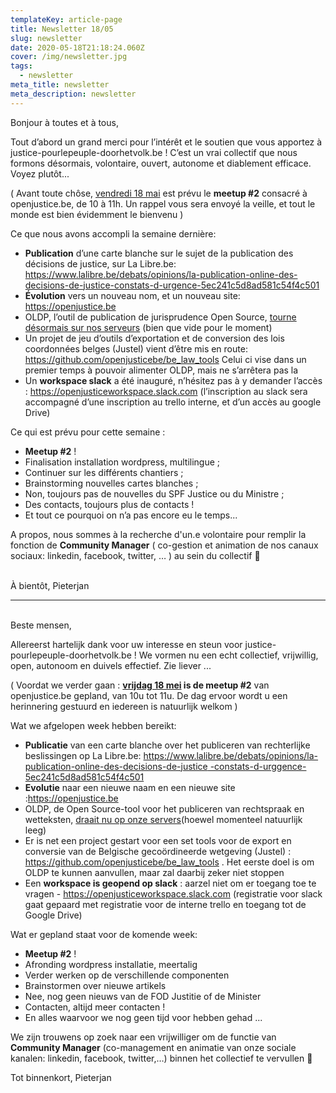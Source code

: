 ```yaml
---
templateKey: article-page
title: Newsletter 18/05
slug: newsletter
date: 2020-05-18T21:18:24.060Z
cover: /img/newsletter.jpg
tags:
  - newsletter
meta_title: newsletter
meta_description: newsletter
---
```

Bonjour à toutes et à tous,

Tout d’abord un grand merci pour l’intérêt et le soutien que vous apportez à justice-pourlepeuple-doorhetvolk.be ! C’est un vrai collectif que nous formons désormais, volontaire, ouvert, autonome et diablement efficace. Voyez plutôt...

( Avant toute chôse, [vendredi 18 mai](https://calendar.google.com/event?action=TEMPLATE&tmeid=MWNoNmN0czBpOXNrNDgxM3ZzbTdnamhjM24gZjZybTU0MHRicmRnNzQyaGtwMW5wMmpiNGtAZw&tmsrc=f6rm540tbrdg742hkp1np2jb4k%40group.calendar.google.com) est prévu le **meetup #2** consacré à openjustice.be, de 10 à 11h. Un rappel vous sera envoyé la veille, et tout le monde est bien évidemment le bienvenu )

Ce que nous avons accompli la semaine dernière:

* **Publication** d’une carte blanche sur le sujet de la publication des décisions de justice, sur La Libre.be: <https://www.lalibre.be/debats/opinions/la-publication-online-des-decisions-de-justice-constats-d-urgence-5ec241c5d8ad581c54f4c501>
* **Évolution** vers un nouveau nom, et un nouveau site: <https://openjustice.be>
* OLDP, l’outil de publication de jurisprudence Open Source, [tourne désormais sur nos serveurs](https://oldp.openjustice.be/) (bien que vide pour le moment)
* Un projet de jeu d’outils d’exportation et de conversion des lois coordonnées belges (Justel) vient d’être mis en route: <https://github.com/openjusticebe/be_law_tools> Celui ci vise dans un premier temps à pouvoir alimenter OLDP, mais ne s’arrêtera pas la
* Un **workspace slack** a été inauguré, n’hésitez pas à y demander l’accès : <https://openjusticeworkspace.slack.com> (l’inscription au slack sera accompagné d’une inscription au trello interne, et d’un accès au google Drive)

Ce qui est prévu pour cette semaine :

* **Meetup #2** !
* Finalisation installation wordpress, multilingue ;
* Continuer sur les différents chantiers ;
* Brainstorming nouvelles cartes blanches ;
* Non, toujours pas de nouvelles du SPF Justice ou du Ministre ;
* Des contacts, toujours plus de contacts !
* Et tout ce pourquoi on n’a pas encore eu le temps...

A propos, nous sommes à la recherche d'un.e volontaire pour remplir la fonction de **Community Manager** ( co-gestion et animation de nos canaux sociaux: linkedin, facebook, twitter, … ) au sein du collectif 🚀

\
À bientôt, Pieterjan

- - -

\
Beste mensen,

Allereerst hartelijk dank voor uw interesse en steun voor justice-pourlepeuple-doorhetvolk.be ! We vormen nu een echt collectief, vrijwillig, open, autonoom en duivels effectief. Zie liever ...

( Voordat we verder gaan : **[vrijdag 18 mei](https://calendar.google.com/event?action=TEMPLATE&tmeid=MWNoNmN0czBpOXNrNDgxM3ZzbTdnamhjM24gZjZybTU0MHRicmRnNzQyaGtwMW5wMmpiNGtAZw&tmsrc=f6rm540tbrdg742hkp1np2jb4k%40group.calendar.google.com) is de meetup #2** van openjustice.be gepland, van 10u tot 11u. De dag ervoor wordt u een herinnering gestuurd en iedereen is natuurlijk welkom )

Wat we afgelopen week hebben bereikt:

* **Publicatie** van een carte blanche over het publiceren van rechterlijke beslissingen op La Libre.be: [https://www.lalibre.be/debats/opinions/la-publication-online-des-decisions-de-justice -constats-d-urggence-5ec241c5d8ad581c54f4c501](https://www.lalibre.be/debats/opinions/la-publication-online-des-decisions-de-justice)
* **Evolutie** naar een nieuwe naam en een nieuwe site :<https://openjustice.be>
* OLDP, de Open Source-tool voor het publiceren van rechtspraak en wetteksten, [draait nu op onze servers](https://oldp.openjustice.be/)(hoewel momenteel natuurlijk leeg)
* Er is net een project gestart voor een set tools voor de export en conversie van de Belgische gecoördineerde wetgeving (Justel) : <https://github.com/openjusticebe/be_law_tools> . Het eerste doel is om OLDP te kunnen aanvullen, maar zal daarbij zeker niet stoppen
* Een **workspace is geopend op slack** : aarzel niet om er toegang toe te vragen - https://openjusticeworkspace.slack.com (registratie voor slack gaat gepaard met registratie voor de interne trello en toegang tot de Google Drive)

Wat er gepland staat voor de komende week:

* **Meetup #2** !
* Afronding wordpress installatie, meertalig
* Verder werken op de verschillende componenten
* Brainstormen over nieuwe artikels
* Nee, nog geen nieuws van de FOD Justitie of de Minister
* Contacten, altijd meer contacten !
* En alles waarvoor we nog geen tijd voor hebben gehad ...

We zijn trouwens op zoek naar een vrijwilliger om de functie van **Community Manager** (co-management en animatie van onze sociale kanalen: linkedin, facebook, twitter,…) binnen het collectief te vervullen 🚀

Tot binnenkort, Pieterjan